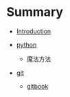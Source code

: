 # Summary

* [Introduction](README.md)

- [python](python/readme.md)

  - 魔法方法
- [git](git/readme.md)

  - [gitbook](git/gitbook.md)

  
  
  
  
  


